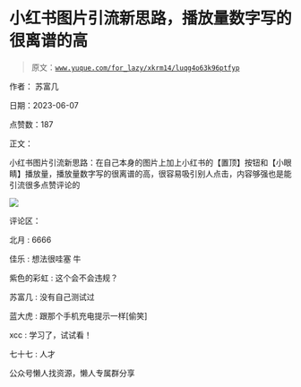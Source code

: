 # 小红书图片引流新思路，播放量数字写的很离谱的高

> 原文：[`www.yuque.com/for_lazy/xkrm14/luqg4o63k96ptfyp`](https://www.yuque.com/for_lazy/xkrm14/luqg4o63k96ptfyp)



作者： 苏富几



日期：2023-06-07



点赞数：187

<ne-hole id="u1bd8fee2" data-lake-id="u1bd8fee2">

正文：



小红书图片引流新思路：在自己本身的图片上加上小红书的【置顶】按钮和【小眼睛】播放量，播放量数字写的很离谱的高，很容易吸引别人点击，内容够强也是能引流很多点赞评论的



![](img/aa6f58cee734bb949b13bf29728d88ec.png)

<ne-hole id="uf04e9f48" data-lake-id="uf04e9f48">

评论区：



北月 : 6666



佳乐 : 想法很哇塞 牛



紫色的彩虹 : 这个会不会违规？



苏富几 : 没有自己测试过



蓝大虎 : 跟那个手机充电提示一样[偷笑]



xcc : 学习了，试试看！



七十七 : 人才

<ne-hole id="u447ae63c" data-lake-id="u447ae63c">

公众号懒人找资源，懒人专属群分享

</ne-hole></ne-hole></ne-hole>